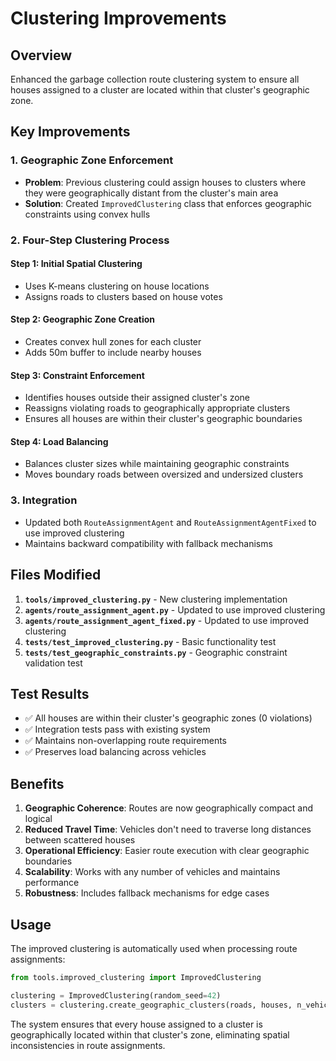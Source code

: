# Clustering Improvements

## Overview
Enhanced the garbage collection route clustering system to ensure all houses assigned to a cluster are located within that cluster's geographic zone.

## Key Improvements

### 1. Geographic Zone Enforcement
- **Problem**: Previous clustering could assign houses to clusters where they were geographically distant from the cluster's main area
- **Solution**: Created `ImprovedClustering` class that enforces geographic constraints using convex hulls

### 2. Four-Step Clustering Process

#### Step 1: Initial Spatial Clustering
- Uses K-means clustering on house locations
- Assigns roads to clusters based on house votes

#### Step 2: Geographic Zone Creation  
- Creates convex hull zones for each cluster
- Adds 50m buffer to include nearby houses

#### Step 3: Constraint Enforcement
- Identifies houses outside their assigned cluster's zone
- Reassigns violating roads to geographically appropriate clusters
- Ensures all houses are within their cluster's geographic boundaries

#### Step 4: Load Balancing
- Balances cluster sizes while maintaining geographic constraints
- Moves boundary roads between oversized and undersized clusters

### 3. Integration
- Updated both `RouteAssignmentAgent` and `RouteAssignmentAgentFixed` to use improved clustering
- Maintains backward compatibility with fallback mechanisms

## Files Modified

1. **`tools/improved_clustering.py`** - New clustering implementation
2. **`agents/route_assignment_agent.py`** - Updated to use improved clustering  
3. **`agents/route_assignment_agent_fixed.py`** - Updated to use improved clustering
4. **`tests/test_improved_clustering.py`** - Basic functionality test
5. **`tests/test_geographic_constraints.py`** - Geographic constraint validation test

## Test Results

- ✅ All houses are within their cluster's geographic zones (0 violations)
- ✅ Integration tests pass with existing system
- ✅ Maintains non-overlapping route requirements
- ✅ Preserves load balancing across vehicles

## Benefits

1. **Geographic Coherence**: Routes are now geographically compact and logical
2. **Reduced Travel Time**: Vehicles don't need to traverse long distances between scattered houses
3. **Operational Efficiency**: Easier route execution with clear geographic boundaries
4. **Scalability**: Works with any number of vehicles and maintains performance
5. **Robustness**: Includes fallback mechanisms for edge cases

## Usage

The improved clustering is automatically used when processing route assignments:

```python
from tools.improved_clustering import ImprovedClustering

clustering = ImprovedClustering(random_seed=42)
clusters = clustering.create_geographic_clusters(roads, houses, n_vehicles)
```

The system ensures that every house assigned to a cluster is geographically located within that cluster's zone, eliminating spatial inconsistencies in route assignments.